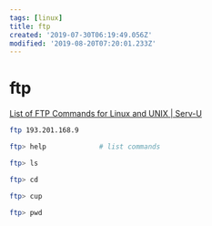 ```yaml
---
tags: [linux]
title: ftp
created: '2019-07-30T06:19:49.056Z'
modified: '2019-08-20T07:20:01.233Z'
---
```


# ftp

[List of FTP Commands for Linux and UNIX \| Serv-U](https://www.serv-u.com/features/file-transfer-protocol-server-linux/commands)



```sh
ftp 193.201.168.9

ftp> help             # list commands

ftp> ls

ftp> cd

ftp> cup

ftp> pwd
```
